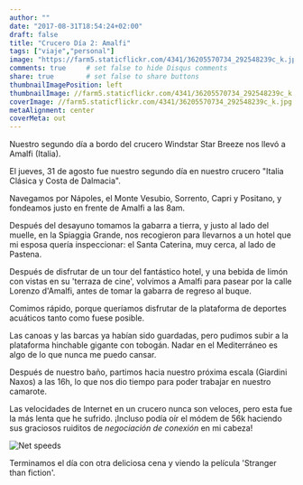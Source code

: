 ```yaml
---
author: ""
date: "2017-08-31T18:54:24+02:00"
draft: false
title: "Crucero Día 2: Amalfi"
tags: ["viaje","personal"]
image: "https://farm5.staticflickr.com/4341/36205570734_292548239c_k.jpg"
comments: true     # set false to hide Disqus comments
share: true        # set false to share buttons
thumbnailImagePosition: left
thumbnailImage: //farm5.staticflickr.com/4341/36205570734_292548239c_k.jpg
coverImage: //farm5.staticflickr.com/4341/36205570734_292548239c_k.jpg
metaAlignment: center
coverMeta: out
---
```


Nuestro segundo día a bordo del crucero Windstar Star Breeze nos llevó a Amalfi (Italia).

<!--more-->

El jueves, 31 de agosto fue nuestro segundo día en nuestro crucero "Italia Clásica y Costa de Dalmacia".

Navegamos por Nápoles, el Monte Vesubio, Sorrento, Capri y Positano, y fondeamos justo en frente de Amalfi a las 8am.

Después del desayuno tomamos la gabarra a tierra, y justo al lado del muelle, en la Spiaggia Grande, nos recogieron para llevarnos a un hotel que mi esposa quería inspeccionar: el Santa Caterina, muy cerca, al lado de Pastena.

Después de disfrutar de un tour del fantástico hotel, y una bebida de limón con vistas en su 'terraza de cine', volvimos a Amalfi para pasear por la calle Lorenzo d'Amalfi, antes de tomar la gabarra de regreso al buque.

Comimos rápido, porque queríamos disfrutar de la plataforma de deportes acuáticos tanto como fuese posible.

Las canoas y las barcas ya habían sido guardadas, pero pudimos subir a la plataforma hinchable gigante con tobogán. Nadar en el Mediterráneo es algo de lo que nunca me puedo cansar.

Después de nuestro baño, partimos hacia nuestro próxima escala (Giardini Naxos) a las 16h, lo que nos dio tiempo para poder trabajar en nuestro camarote.

Las velocidades de Internet en un crucero nunca son veloces, pero esta fue la más lenta que he sufrido. ¡Incluso podía oír el módem de 56k haciendo sus graciosos ruiditos de *negociación de conexión* en mi cabeza!

![Net speeds](https://res.cloudinary.com/jcortell/image/upload/v1504701023/CruiseNetSpeed_2017-09-01_19-01-16_p6dlbo.png) 

Terminamos el día con otra deliciosa cena y viendo la película 'Stranger than fiction'.

<div id="flickrembed"></div><div style="position:absolute; top:-70px; display:block; text-align:center; z-index:-1;">></div><script src='https://flickrembed.com/embed_v2.js.php?source=flickr&layout=responsive&input=www.flickr.com/photos/jcortell/sets/72157684879478752&sort=5&by=album&theme=default&scale=fill&limit=5&skin=default&autoplay=true'></script>